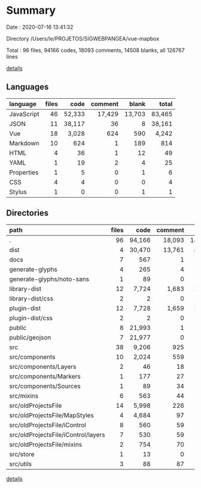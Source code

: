 # Summary

Date : 2020-07-16 13:41:32

Directory /Users/le/PROJETOS/SIGWEBPANGEA/vue-mapbox

Total : 96 files,  94166 codes, 18093 comments, 14508 blanks, all 126767 lines

[details](details.md)

## Languages
| language | files | code | comment | blank | total |
| :--- | ---: | ---: | ---: | ---: | ---: |
| JavaScript | 46 | 52,333 | 17,429 | 13,703 | 83,465 |
| JSON | 11 | 38,117 | 36 | 8 | 38,161 |
| Vue | 18 | 3,028 | 624 | 590 | 4,242 |
| Markdown | 10 | 624 | 1 | 189 | 814 |
| HTML | 4 | 36 | 1 | 12 | 49 |
| YAML | 1 | 19 | 2 | 4 | 25 |
| Properties | 1 | 5 | 0 | 1 | 6 |
| CSS | 4 | 4 | 0 | 0 | 4 |
| Stylus | 1 | 0 | 0 | 1 | 1 |

## Directories
| path | files | code | comment | blank | total |
| :--- | ---: | ---: | ---: | ---: | ---: |
| . | 96 | 94,166 | 18,093 | 14,508 | 126,767 |
| dist | 4 | 30,470 | 13,761 | 8,955 | 53,186 |
| docs | 7 | 567 | 1 | 163 | 731 |
| generate-glyphs | 4 | 265 | 4 | 37 | 306 |
| generate-glyphs/noto-sans | 1 | 89 | 0 | 1 | 90 |
| library-dist | 12 | 7,724 | 1,683 | 2,224 | 11,631 |
| library-dist/css | 2 | 2 | 0 | 0 | 2 |
| plugin-dist | 12 | 7,728 | 1,659 | 2,224 | 11,611 |
| plugin-dist/css | 2 | 2 | 0 | 0 | 2 |
| public | 8 | 21,993 | 1 | 5 | 21,999 |
| public/geojson | 7 | 21,977 | 0 | 4 | 21,981 |
| src | 38 | 9,206 | 925 | 866 | 10,997 |
| src/components | 10 | 2,024 | 559 | 450 | 3,033 |
| src/components/Layers | 2 | 46 | 18 | 26 | 90 |
| src/components/Markers | 1 | 177 | 27 | 32 | 236 |
| src/components/Sources | 1 | 89 | 34 | 17 | 140 |
| src/mixins | 6 | 563 | 44 | 104 | 711 |
| src/oldProjectsFile | 14 | 5,998 | 226 | 239 | 6,463 |
| src/oldProjectsFile/MapStyles | 4 | 4,684 | 97 | 16 | 4,797 |
| src/oldProjectsFile/iControl | 8 | 560 | 59 | 114 | 733 |
| src/oldProjectsFile/iControl/layers | 7 | 530 | 59 | 107 | 696 |
| src/oldProjectsFile/mixins | 2 | 754 | 70 | 109 | 933 |
| src/store | 1 | 13 | 0 | 3 | 16 |
| src/utils | 3 | 88 | 87 | 24 | 199 |

[details](details.md)